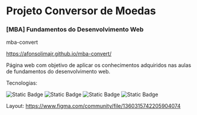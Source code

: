 # Projeto Conversor de Moedas

### [MBA] Fundamentos do Desenvolvimento Web

mba-convert

https://afonsolimajr.github.io/mba-convert/

Página web com objetivo de aplicar os conhecimentos adquiridos nas aulas de fundamentos do desenvolvimento web.

Tecnologias:

![Static Badge](https://img.shields.io/badge/HTML-orange)
![Static Badge](https://img.shields.io/badge/CSS-blue)
![Static Badge](https://img.shields.io/badge/FLEXBOX-blue)
![Static Badge](https://img.shields.io/badge/JAVASCRIPT-purple)

Layout:
https://www.figma.com/community/file/1360315742205904074
